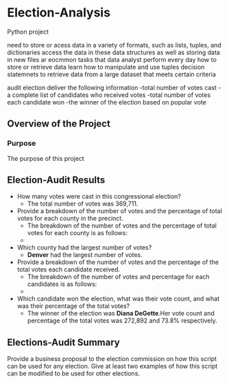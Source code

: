 # Election-Analysis
Python
project

need to store or acess data in a variety of formats, such as lists, tuples, and dictionaries
access the data in these data structures as well as storing data in new files ar eocmmon tasks that data analyst perform every day
how to store or retrieve data
learn how to manipulate and use tuples
decision statemnets to retrieve data from a large dataset that meets certain criteria

audit election
deliver the following information 
    -total number of votes cast
    -a complete list of candidates who received votes
    -total number of votes each candidate won
    -the winner of the election based on popular vote

## Overview of the Project

### Purpose
The purpose of this project

## Election-Audit Results
 - How many votes were cast in this congressional election?
    - The total number of votes was 369,711.
 - Provide a breakdown of the number of votes and the percentage of total votes for each county in the precinct.
    - The breakdown of the number of votes and the percentage of total votes for each county is as follows:
    - ![]()
 - Which county had the largest number of votes?
    - **Denver** had the largest number of votes.
 - Provide a breakdown of the number of votes and the percentage of the total votes each candidate received.
    - The breakdown of the number of votes and percentage for each candidates is as follows:
    - ![]()
 - Which candidate won the election, what was their vote count, and what was their percentage of the total votes? 
    - The winner of the election was **Diana DeGette**.Her vote count and percentage of the total votes was 272,892 and 73.8% respectively.

## Elections-Audit Summary 
Provide a business proposal to the election commission on how this script can be used for any election. Give at least two examples of how this script can be modified to be used for other elections. 
